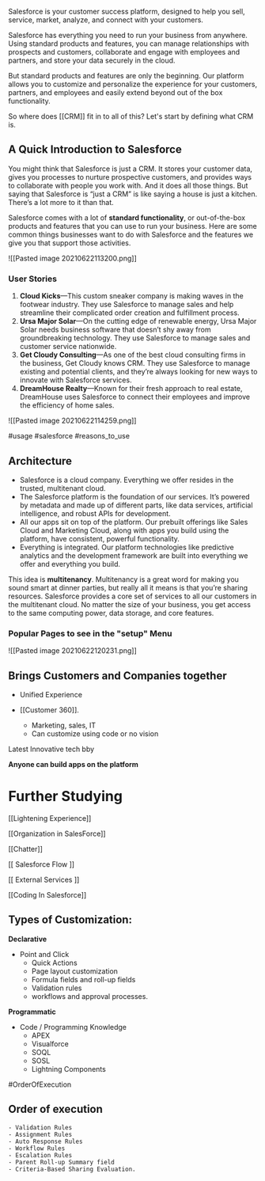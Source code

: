 Salesforce is your customer success platform, designed to help you sell, service, market, analyze, and connect with your customers.

Salesforce has everything you need to run your business from anywhere. Using standard products and features, you can manage relationships with prospects and customers, collaborate and engage with employees and partners, and store your data securely in the cloud.

But standard products and features are only the beginning. Our platform allows you to customize and personalize the experience for your customers, partners, and employees and easily extend beyond out of the box functionality.

So where does [[CRM]] fit in to all of this? Let's start by defining what CRM is.

## A Quick Introduction to Salesforce

You might think that Salesforce is just a CRM. It stores your customer data, gives you processes to nurture prospective customers, and provides ways to collaborate with people you work with. And it does all those things. But saying that Salesforce is “just a CRM” is like saying a house is just a kitchen. There’s a lot more to it than that.

Salesforce comes with a lot of **standard functionality**, or out-of-the-box products and features that you can use to run your business. Here are some common things businesses want to do with Salesforce and the features we give you that support those activities.

![[Pasted image 20210622113200.png]]


### User Stories
1.  **Cloud Kicks**—This custom sneaker company is making waves in the footwear industry. They use Salesforce to manage sales and help streamline their complicated order creation and fulfillment process.
2.  **Ursa Major Solar**—On the cutting edge of renewable energy, Ursa Major Solar needs business software that doesn’t shy away from groundbreaking technology. They use Salesforce to manage sales and customer service nationwide.
3.  **Get Cloudy Consulting**—As one of the best cloud consulting firms in the business, Get Cloudy knows CRM. They use Salesforce to manage existing and potential clients, and they’re always looking for new ways to innovate with Salesforce services.
4.  **DreamHouse Realty**—Known for their fresh approach to real estate, DreamHouse uses Salesforce to connect their employees and improve the efficiency of home sales.


![[Pasted image 20210622114259.png]]


#usage #salesforce #reasons_to_use

## Architecture
-   Salesforce is a cloud company. Everything we offer resides in the trusted, multitenant cloud.
-   The Salesforce platform is the foundation of our services. It’s powered by metadata and made up of different parts, like data services, artificial intelligence, and robust APIs for development.
-   All our apps sit on top of the platform. Our prebuilt offerings like Sales Cloud and Marketing Cloud, along with apps you build using the platform, have consistent, powerful functionality.
-   Everything is integrated. Our platform technologies like predictive analytics and the development framework are built into everything we offer and everything you build.


This idea is **multitenancy**. Multitenancy is a great word for making you sound smart at dinner parties, but really all it means is that you’re sharing resources. Salesforce provides a core set of services to all our customers in the multitenant cloud. No matter the size of your business, you get access to the same computing power, data storage, and core features.


### Popular Pages to see in the "setup" Menu
![[Pasted image 20210622120231.png]]

## Brings Customers and Companies together
- Unified Experience

- [[Customer 360]].
	- Marketing, sales, IT
	- Can customize using code or no vision



Latest Innovative tech bby

**Anyone can build apps on the platform**


# Further Studying
[[Lightening Experience]]

[[Organization in SalesForce]]

[[Chatter]]

[[ Salesforce Flow ]]

[[ External Services ]]

[[Coding In Salesforce]]


## Types of Customization:

**Declarative**
- Point and Click
	- Quick Actions
	- Page layout customization
	- Formula fields and roll-up fields
	- Validation rules
	- workflows and approval processes. 


**Programmatic**
- Code / Programming Knowledge
	- APEX
	- Visualforce
	- SOQL
	- SOSL
	- Lightning Components


#OrderOfExecution

## Order of execution
	- Validation Rules
	- Assignment Rules
	- Auto Response Rules
	- Workflow Rules
	- Escalation Rules
	- Parent Roll-up Summary field
	- Criteria-Based Sharing Evaluation.
	
	
	